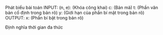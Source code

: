 <!-- Nghĩa bổ sung -->
<!-- Nghĩa bổ sung -->
<!-- Nghĩa bổ sung -->
<!-- Nghĩa bổ sung -->
<!-- Nghĩa bổ sung -->
<!-- Nghĩa bổ sung -->
<!-- Nghĩa bổ sung -->
<!-- Nghĩa bổ sung -->
<!-- Nghĩa bổ sung -->
<!-- Nghĩa bổ sung -->
<!-- Nghĩa bổ sung -->
<!-- Nghĩa bổ sung -->
<!-- Nghĩa bổ sung -->
<!-- Nghĩa bổ sung -->
<!-- Nghĩa bổ sung -->
<!-- Nghĩa bổ sung -->
<!-- Nghĩa bổ sung -->
<!-- Nghĩa bổ sung -->

<!-- - Phát biểu bài toán - nêu rõ input và output -->

Phát biểu bài toán
INPUT:
(n, e): (Khóa công khai)
c: (Bản mã)
t: (Phần văn bản cố định trong bản rõ)
y: (Giới hạn của phần bí mật trong bản rõ)
OUTPUT:
x: (Phần bí bật trong bản rõ)

<!-- - Số mũ mã hóa cần giới hạn trong khoảng nào là nhỏ -->




<!-- - Định nghĩa thời gian đa thức là như thế nào -->



Định nghĩa thời gian đa thức





